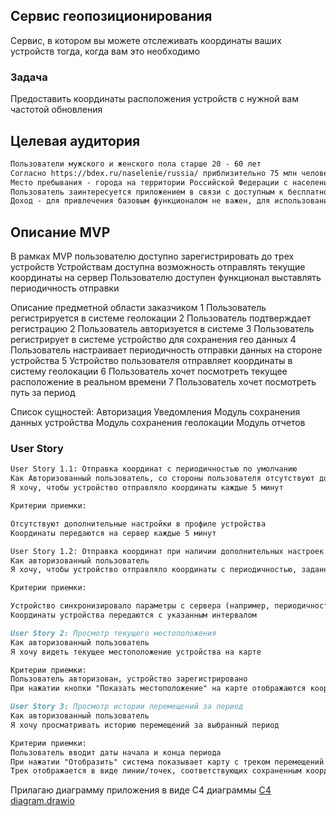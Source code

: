 ## Сервис геопозиционирования
Сервис, в котором вы можете отслеживать координаты ваших устройств тогда, когда вам это необходимо
### Задача
Предоставить координаты расположения устройств с нужной вам частотой обновления

## Целевая аудитория
```markdown
Пользователи мужского и женского пола старше 20 - 60 лет
Согласно https://bdex.ru/naselenie/russia/ приблизительно 75 млн человек
Место пребывания - города на территории Российской Федерации с населением более 1 000 000 человек
Пользователь заинтересуется приложением в связи с доступным к бесплатному использованию базовыми функциями
Доход - для привлечения базовым функционалом не важен, для использования дополнительного функционала - в среднем более 50 000 рублей
```

## Описание MVP
В рамках MVP пользователю доступно зарегистрировать до трех устройств
Устройствам доступна возможность отправлять текущие координаты на сервер
Пользователю доступен функционал выставлять периодичность отправки

Описание предметной области заказчиком
1 Пользователь регистрируется в системе геолокации
2 Пользователь подтверждает регистрацию
2 Пользователь авторизуется в системе
3 Пользователь регистрирует в системе устройство для сохранения гео данных
4 Пользователь настраивает периодичность отправки данных на стороне устройства
5 Устройство пользователя отправляет координаты в систему геолокации
6 Пользователь хочет посмотреть текущее расположение в реальном времени
7 Пользователь хочет посмотреть путь за период

Список сущностей:
Авторизация
Уведомления
Модуль сохранения данных устройства
Модуль сохранения геолокации
Модуль отчетов

### User Story

```markdown
User Story 1.1: Отправка координат с периодичностью по умолчанию
Как Авторизованный пользователь, со стороны пользователя отсутствуют дополнительные настройки периодичности отправки
Я хочу, чтобы устройство отправляло координаты каждые 5 минут

Критерии приемки:

Отсутствуют дополнительные настройки в профиле устройства
Координаты передаются на сервер каждые 5 минут
```

```markdown
User Story 1.2: Отправка координат при наличии дополнительных настроек периодичности отправки
Как авторизованный пользователь
Я хочу, чтобы устройство отправляло координаты с периодичностью, заданной сервером

Критерии приемки:

Устройство синхронизировало параметры с сервера (например, периодичность: 2, 10, 30 минут)
Координаты устройства передаются с указанным интервалом
```

```markdown
User Story 2: Просмотр текущего местоположения
Как авторизованный пользователь
Я хочу видеть текущее местоположение устройства на карте

Критерии приемки:
Пользователь авторизован, устройство зарегистрировано
При нажатии кнопки "Показать местоположение" на карте отображаются координаты
```

```markdown
User Story 3: Просмотр истории перемещений за период
Как авторизованный пользователь
Я хочу просматривать историю перемещений за выбранный период

Критерии приемки:
Пользователь вводит даты начала и конца периода
При нажатии "Отобразить" система показывает карту с треком перемещений
Трек отображается в виде линии/точек, соответствующих сохраненным координатам
```

Прилагаю диаграмму приложения в виде C4 диаграммы
[C4 diagram.drawio](C4%20diagram.drawio)